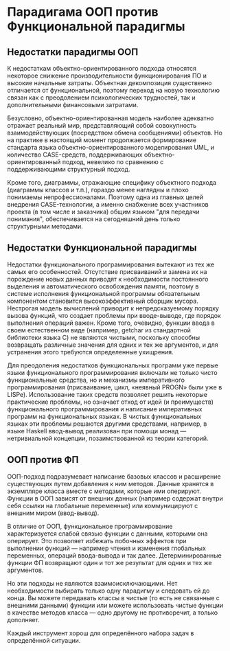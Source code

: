 # Парадигама ООП против Функциональной парадигмы

## Недостатки парадигмы ООП
К недостаткам объектно-ориентированного подхода относятся некоторое снижение производительности функционирования ПО и высокие начальные затраты. Объектная декомпозиция существенно отличается от функциональной, поэтому переход на новую технологию связан как с преодолением психологических трудностей, так и дополнительными финансовыми затратами. 

Безусловно, объектно-ориентированная модель наиболее адекватно отражает реальный мир, представляющий собой совокупность взаимодействующих (посредством обмена сообщениями) объектов. Но на практике в настоящий момент продолжается формирование стандарта языка объектно-ориентированного моделирования UML, и количество CASE-средств, поддерживающих объектно-ориентированный подход, невелико по сравнению с поддерживающими структурный подход. 

Кроме того, диаграммы, отражающие специфику объектного подхода (диаграммы классов и т.п.), гораздо менее наглядны и плохо понимаемы непрофессионалами. Поэтому одна из главных целей внедрения CASE-технологии, а именно снабжение всех участников проекта (в том числе и заказчика) общим языком "для передачи понимания", обеспечивается на сегодняшний день только структурными методами.

## Недостатки Функциональной парадигмы
Недостатки функционального программирования вытекают из тех же самых его особенностей. Отсутствие присваиваний и замена их на порождение новых данных приводят к необходимости постоянного выделения и автоматического освобождения памяти, поэтому в системе исполнения функциональной программы обязательным компонентом становится высокоэффективный сборщик мусора. Нестрогая модель вычислений приводит к непредсказуемому порядку вызова функций, что создает проблемы при вводе-выводе, где порядок выполнения операций важен. Кроме того, очевидно, функции ввода в своем естественном виде (например, getchar из стандартной библиотеки языка C) не являются чистыми, поскольку способны возвращать различные значения для одних и тех же аргументов, и для устранения этого требуются определенные ухищрения.

Для преодоления недостатков функциональных программ уже первые языки функционального программирования включали не только чисто функциональные средства, но и механизмы императивного программирования (присваивание, цикл, «неявный PROGN» были уже в LISPе). Использование таких средств позволяет решить некоторые практические проблемы, но означает отход от идей (и преимуществ) функционального программирования и написание императивных программ на функциональных языках. В чистых функциональных языках эти проблемы решаются другими средствами, например, в языке Haskell ввод-вывод реализован при помощи монад — нетривиальной концепции, позаимствованной из теории категорий.

## ООП против ФП
ООП-подход подразумевает написание базовых классов и расширение существующих путем добавления к ним методов. Данные хранятся в экземпляре класса вместе с методами, которые ими оперируют. Функции в ООП зависят от внешних данных (например содержат внутри себя ссылки на глобальные переменные) или коммуницируют с внешним миром (ввод-вывод).

В отличие от ООП, функциональное программирование характеризуется слабой связью функции с данными, которыми она оперирует. Это позволяет избежать побочных эффектов при выполнении функций — например чтения и изменения глобальных переменных, операций ввода-вывода и так далее. Детерминированные функции ФП возвращают один и тот же результат для одних и тех же аргументов.

Но эти подходы не являются взаимоисключающими. Нет необходимости выбирать только одну парадигму и следовать ей до конца. Вы можете передавать классы в чистые (то есть не связанные с внешними данными) функции или можете использовать чистые функции в качестве методов класса — одно другому не противоречит, а только дополняет.

Каждый инструмент хорош для определённого набора задач в определённой ситуации.
